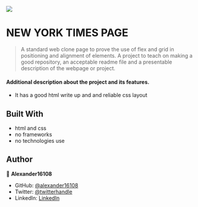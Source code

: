 
![](https://img.shields.io/badge/Microverse-blueviolet)

# NEW YORK TIMES PAGE

> A standard web clone page to prove the use of flex and grid in positioning and alignment of elements.
> A project to teach on making a good repository, an acceptable readme file and a presentable description of the webpage or project. 




#### Additional description about the project and its features.
- It has a good html write up and and reliable css layout 
## Built With

- html and css 
- no frameworks
- no technologies use



## Author

👤 **Alexander16108**

- GitHub: [@alexander16108](https://github.com/alexander16108)
- Twitter: [@twitterhandle](https://twitter.com/alexander)
- LinkedIn: [LinkedIn](https://linkedin.com/alexander)

